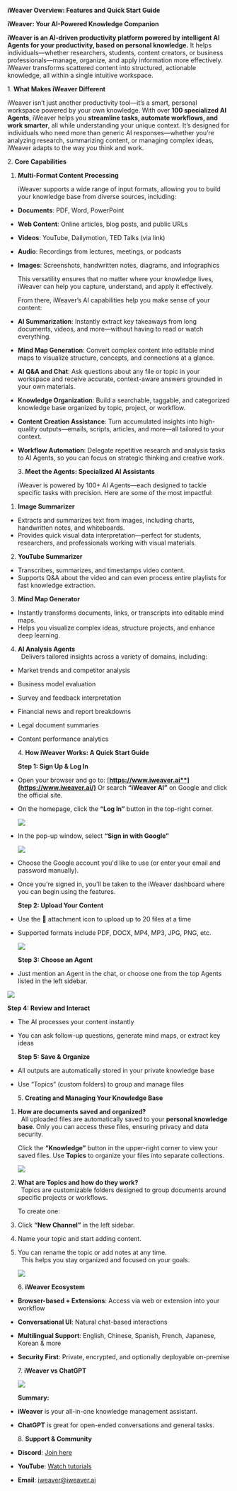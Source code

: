 ﻿
**iWeaver Overview: Features and Quick Start Guide**

<a name="heading_0"></a>**iWeaver: Your AI-Powered Knowledge Companion**

**iWeaver is an AI-driven productivity platform powered by intelligent AI Agents for your productivity, based on personal knowledge.** It helps individuals—whether researchers, students, content creators, or business professionals—manage, organize, and apply information more effectively. iWeaver transforms scattered content into structured, actionable knowledge, all within a single intuitive workspace.

<a name="heading_1"></a>1. **What Makes iWeaver Different**

iWeaver isn’t just another productivity tool—it’s a smart, personal workspace powered by your own knowledge. With over **100 specialized AI Agents**, iWeaver helps you **streamline tasks, automate workflows, and work smarter**, all while understanding your unique context. It’s designed for individuals who need more than generic AI responses—whether you’re analyzing research, summarizing content, or managing complex ideas, iWeaver adapts to the way *you* think and work.

<a name="heading_2"></a>2. **Core Capabilities**

1. **Multi-Format Content Processing**

   iWeaver supports a wide range of input formats, allowing you to build your knowledge base from diverse sources, including:

- **Documents**: PDF, Word, PowerPoint
- **Web Content**: Online articles, blog posts, and public URLs
- **Videos**: YouTube, Dailymotion, TED Talks (via link)
- **Audio**: Recordings from lectures, meetings, or podcasts
- **Images**: Screenshots, handwritten notes, diagrams, and infographics

  This versatility ensures that no matter where your knowledge lives, iWeaver can help you capture, understand, and apply it effectively.

  From there, iWeaver’s AI capabilities help you make sense of your content:

- **AI Summarization**: Instantly extract key takeaways from long documents, videos, and more—without having to read or watch everything.
- **Mind Map Generation**: Convert complex content into editable mind maps to visualize structure, concepts, and connections at a glance.
- **AI Q&A and Chat**: Ask questions about any file or topic in your workspace and receive accurate, context-aware answers grounded in your own materials.
- **Knowledge Organization**: Build a searchable, taggable, and categorized knowledge base organized by topic, project, or workflow.
- **Content Creation Assistance**: Turn accumulated insights into high-quality outputs—emails, scripts, articles, and more—all tailored to your context.
- **Workflow Automation**: Delegate repetitive research and analysis tasks to AI Agents, so you can focus on strategic thinking and creative work.

  <a name="heading_3"></a>3. **Meet the Agents: Specialized AI Assistants**

  iWeaver is powered by 100+ AI Agents—each designed to tackle specific tasks with precision. Here are some of the most impactful:

1. **Image Summarizer**
- Extracts and summarizes text from images, including charts, handwritten notes, and whiteboards.
- Provides quick visual data interpretation—perfect for students, researchers, and professionals working with visual materials.
2. **YouTube Summarizer**
- Transcribes, summarizes, and timestamps video content.
- Supports Q&A about the video and can even process entire playlists for fast knowledge extraction.
3. **Mind Map Generator**
- Instantly transforms documents, links, or transcripts into editable mind maps.
- Helps you visualize complex ideas, structure projects, and enhance deep learning.
4. **AI Analysis Agents**\
   ` `Delivers tailored insights across a variety of domains, including:
- Market trends and competitor analysis
- Business model evaluation
- Survey and feedback interpretation
- Financial news and report breakdowns
- Legal document summaries
- Content performance analytics

  <a name="heading_4"></a>4. **How iWeaver Works: A Quick Start Guide**

  <a name="heading_5"></a>**Step 1: Sign Up & Log In**

- Open your browser and go to: [**https://www.iweaver.ai**](https://www.iweaver.ai/)** Or search **“iWeaver AI”** on Google and click the official site.
- On the homepage, click the **“Log In”** button in the top-right corner.

  ![](Aspose.Words.dfbcf164-2132-4502-b936-5a11e4fd3e91.001.png)

- In the pop-up window, select **“Sign in with Google”**

  ![](Aspose.Words.dfbcf164-2132-4502-b936-5a11e4fd3e91.002.png)

- Choose the Google account you'd like to use (or enter your email and password manually).
- Once you're signed in, you'll be taken to the iWeaver dashboard where you can begin using the features.

  <a name="heading_6"></a>**Step 2: Upload Your Content**

- Use the 📎 attachment icon to upload up to 20 files at a time
- Supported formats include PDF, DOCX, MP4, MP3, JPG, PNG, etc.

  ![](Aspose.Words.dfbcf164-2132-4502-b936-5a11e4fd3e91.003.png)

  <a name="heading_7"></a>**Step 3: Choose an Agent**

- Just mention an Agent in the chat, or choose one from the top Agents listed in the left sidebar.

![](Aspose.Words.dfbcf164-2132-4502-b936-5a11e4fd3e91.004.png)

<a name="heading_8"></a>**Step 4: Review and Interact**

- The AI processes your content instantly
- You can ask follow-up questions, generate mind maps, or extract key ideas

  <a name="heading_9"></a>**Step 5: Save & Organize**

- All outputs are automatically stored in your private knowledge base
- Use “Topics” (custom folders) to group and manage files

  <a name="heading_10"></a>5. **Creating and Managing Your Knowledge Base**

1. **How are documents saved and organized?**\
   ` `All uploaded files are automatically saved to your **personal knowledge base**. Only you can access these files, ensuring privacy and data security.

   Click the **“Knowledge”** button in the upper-right corner to view your saved files. Use **Topics** to organize your files into separate collections.

   ![](Aspose.Words.dfbcf164-2132-4502-b936-5a11e4fd3e91.005.png)

2. **What are Topics and how do they work?**\
   ` `Topics are customizable folders designed to group documents around specific projects or workflows.

   To create one:

1. Click **“New Channel”** in the left sidebar.
2. Name your topic and start adding content.
3. You can rename the topic or add notes at any time.\
   ` `This helps you stay organized and focused on your goals.

   ![](Aspose.Words.dfbcf164-2132-4502-b936-5a11e4fd3e91.006.png)

   <a name="heading_11"></a>6. **iWeaver Ecosystem**

- **Browser-based + Extensions**: Access via web or extension into your workflow
- **Conversational UI**: Natural chat-based interactions
- **Multilingual Support**: English, Chinese, Spanish, French, Japanese, Korean & more
- **Security First**: Private, encrypted, and optionally deployable on-premise

  <a name="heading_12"></a>7. **iWeaver vs ChatGPT** 

  ![](Aspose.Words.dfbcf164-2132-4502-b936-5a11e4fd3e91.007.jpeg)


  **Summary:**

- **iWeaver** is your all-in-one knowledge management assistant.
- **ChatGPT** is great for open-ended conversations and general tasks.

  <a name="heading_13"></a>8. **Support & Community**

- **Discord**: [Join here](https://discord.com/invite/y3Y4Zc6NNQ)
- **YouTube**: [Watch tutorials](https://www.youtube.com/@iWeaverAI)
- **Email**: <iweaver@iweaver.ai>

